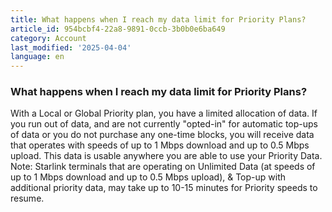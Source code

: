 ```yaml
---
title: What happens when I reach my data limit for Priority Plans?
article_id: 954bcbf4-22a8-9891-0ccb-3b0b0e6ba649
category: Account
last_modified: '2025-04-04'
language: en
---
```


### What happens when I reach my data limit for Priority Plans?
With a Local or Global Priority plan, you have a limited allocation of data. If you run out of data, and are not currently "opted-in" for automatic top-ups of data or you do not purchase any one-time blocks, you will receive data that operates with speeds of up to 1 Mbps download and up to 0.5 Mbps upload. This data is usable anywhere you are able to use your Priority Data. 
Note: Starlink terminals that are operating on Unlimited Data (at speeds of up to 1 Mbps download and up to 0.5 Mbps upload), & Top-up with additional priority data, may take up to 10-15 minutes for Priority speeds to resume.